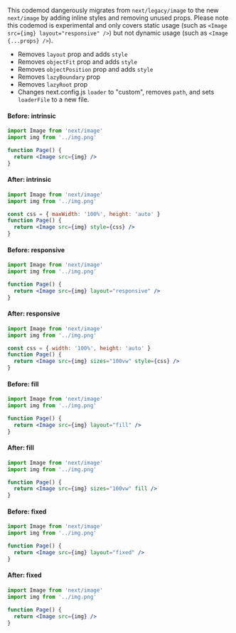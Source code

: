 This codemod dangerously migrates from `next/legacy/image` to the new `next/image` by adding inline styles and removing unused props. Please note this codemod is experimental and only covers static usage (such as `<Image src={img} layout="responsive" />`) but not dynamic usage (such as `<Image {...props} />`).

- Removes `layout` prop and adds `style`
- Removes `objectFit` prop and adds `style`
- Removes `objectPosition` prop and adds `style`
- Removes `lazyBoundary` prop
- Removes `lazyRoot` prop
- Changes next.config.js `loader` to "custom", removes `path`, and sets `loaderFile` to a new file.

#### Before: intrinsic

```jsx
import Image from 'next/image'
import img from '../img.png'

function Page() {
  return <Image src={img} />
}
```

#### After: intrinsic

```jsx
import Image from 'next/image'
import img from '../img.png'

const css = { maxWidth: '100%', height: 'auto' }
function Page() {
  return <Image src={img} style={css} />
}
```

#### Before: responsive

```jsx
import Image from 'next/image'
import img from '../img.png'

function Page() {
  return <Image src={img} layout="responsive" />
}
```

#### After: responsive

```jsx
import Image from 'next/image'
import img from '../img.png'

const css = { width: '100%', height: 'auto' }
function Page() {
  return <Image src={img} sizes="100vw" style={css} />
}
```

#### Before: fill

```jsx
import Image from 'next/image'
import img from '../img.png'

function Page() {
  return <Image src={img} layout="fill" />
}
```

#### After: fill

```jsx
import Image from 'next/image'
import img from '../img.png'

function Page() {
  return <Image src={img} sizes="100vw" fill />
}
```

#### Before: fixed

```jsx
import Image from 'next/image'
import img from '../img.png'

function Page() {
  return <Image src={img} layout="fixed" />
}
```

#### After: fixed

```jsx
import Image from 'next/image'
import img from '../img.png'

function Page() {
  return <Image src={img} />
}
```
